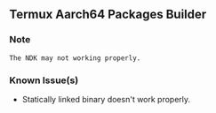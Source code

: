## Termux Aarch64 Packages Builder

### Note
```The NDK may not working properly.```

### Known Issue(s)
- Statically linked binary doesn't work properly.
